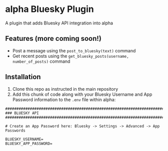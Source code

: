 # alpha Bluesky Plugin

A plugin that adds Bluesky API integration into alpha

## Features (more coming soon!)

- Post a message using the `post_to_bluesky(text)` command
- Get recent posts using the `get_bluesky_posts(username, number_of_posts)` command

## Installation

1. Clone this repo as instructed in the main repository
2. Add this chunk of code along with your Bluesky Username and App Password information to the `.env` file within alpha:

```
################################################################################
### BLUESKY API
################################################################################

# Create an App Password here: Bluesky -> Settings -> Advanced -> App Passwords

BLUESKY_USERNAME=
BLUESKY_APP_PASSWORD=
```